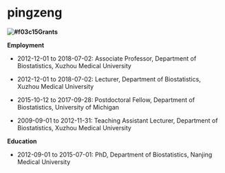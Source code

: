 # pingzeng
**![#f03c15](https://placehold.it/15/f03c15/000000?text=+)Grants**

**Employment**
+ 2012-12-01 to 2018-07-02: Associate Professor, Department of Biostatistics, Xuzhou Medical University

+ 2012-12-01 to 2018-07-02: Lecturer, Department of Biostatistics, Xuzhou Medical University

+ 2015-10-12 to 2017-09-28: Postdoctoral Fellow, Department of Biostatistics, University of Michigan

+ 2009-09-01 to 2012-11-31: Teaching Assistant Lecturer, Department of Biostatistics, Xuzhou Medical University

**Education**
+ 2012-09-01 to 2015-07-01: PhD, Department of Biostatistics, Nanjing Medical University

